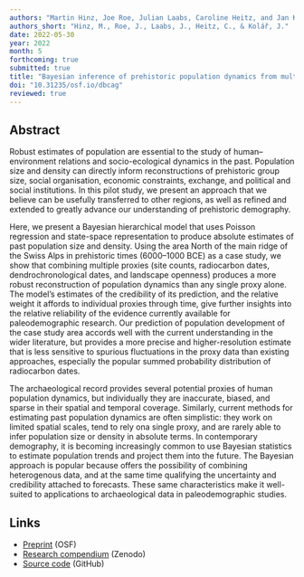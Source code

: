 ```yaml
---
authors: "Martin Hinz, Joe Roe, Julian Laabs, Caroline Heitz, and Jan Kolář"
authors_short: "Hinz, M., Roe, J., Laabs, J., Heitz, C., & Kolář, J."
date: 2022-05-30
year: 2022
month: 5
forthcoming: true
submitted: true
title: "Bayesian inference of prehistoric population dynamics from multiple proxies: a case study from the North of the Swiss Alps"
doi: "10.31235/osf.io/dbcag"
reviewed: true
---
```


## Abstract

Robust estimates of population are essential to the study of human–environment relations and socio-ecological dynamics in the past. Population size and density can directly inform reconstructions of prehistoric group size, social organisation, economic constraints, exchange, and political and social institutions. In this pilot study, we present an approach that we believe can be usefully transferred to other regions, as well as refined and extended to greatly advance our understanding of prehistoric demography.

Here, we present a Bayesian hierarchical model that uses Poisson regression and state-space representation to produce absolute estimates of past population size and density. Using the area North of the main ridge of the Swiss Alps in prehistoric times (6000–1000 BCE) as a case study, we show that combining multiple proxies (site counts, radiocarbon dates, dendrochronological dates, and landscape openness) produces a more robust reconstruction of population dynamics than any single proxy alone. The model’s estimates of the credibility of its prediction, and the relative weight it affords to individual proxies through time, give further insights into the relative reliability of the evidence currently available for paleodemographic research. Our prediction of population development of the case study area accords well with the current understanding in the wider literature, but provides a more precise and higher-resolution estimate that is less sensitive to spurious fluctuations in the proxy data than existing approaches, especially the popular summed probability distribution of radiocarbon dates.

The archaeological record provides several potential proxies of human population dynamics, but individually they are inaccurate, biased, and sparse in their spatial and temporal coverage. Similarly, current methods for estimating past population dynamics are often simplistic: they work on limited spatial scales, tend to rely ona single proxy, and are rarely able to infer population size or density in absolute terms. In contemporary demography, it is becoming increasingly common to use Bayesian statistics to estimate population trends and project them into the future. The Bayesian approach is popular because offers the possibility of combining heterogenous data, and at the same time qualifying the uncertainty and credibility attached to forecasts. These same characteristics make it well-suited to applications to archaeological data in paleodemographic studies.

## Links

* [Preprint](https://osf.io/preprints/socarxiv/dbcag/) (OSF)
* [Research compendium](https://doi.org/10.5281/zenodo.6594497) (Zenodo)
* [Source code](https://github.com/MartinHinz/bayesian.demographic.reconstruction.2022) (GitHub)
